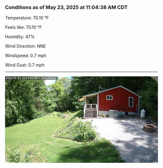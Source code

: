 ### Conditions as of May 23, 2025 at 11:04:38 AM CDT 

Temperature: 70.10 &deg;F

Feels like: 70.10 &deg;F

Humidity: 47%

Wind Direction: NNE

Windspeed: 0.7 mph

Wind Gust: 0.7 mph

---

<img src="./images/latest.jpeg"/>

